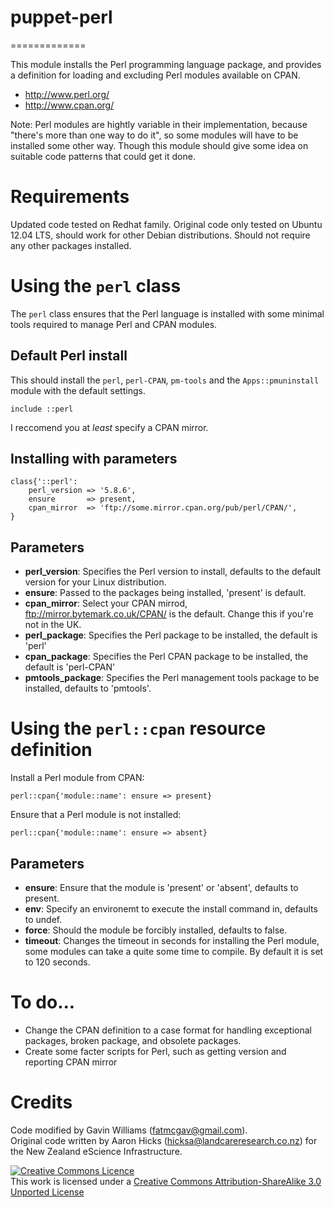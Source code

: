 # puppet-perl
=============

This module installs the Perl programming language package, and provides a definition for loading and excluding Perl modules available on CPAN.

* http://www.perl.org/
* http://www.cpan.org/

Note: Perl modules are hightly variable in their implementation, because "there's more than one way to do it", so some modules will have to be installed some other way. Though this module should give some idea on suitable code patterns that could get it done.

# Requirements

Updated code tested on Redhat family. 
Original code only tested on Ubuntu 12.04 LTS, should work for other Debian distributions. Should not require any other packages installed.


# Using the `perl` class

The `perl` class ensures that the Perl language is installed with some minimal tools required to manage Perl and CPAN modules.

## Default Perl install

This should install the `perl`, `perl-CPAN`, `pm-tools` and the `Apps::pmuninstall` module with the default settings.

    include ::perl

I reccomend you at _least_ specify a CPAN mirror.

## Installing with parameters

    class{'::perl':
    	perl_version => '5.8.6',
    	ensure		 => present,
    	cpan_mirror  => 'ftp://some.mirror.cpan.org/pub/perl/CPAN/',
    }

## Parameters

* **perl_version**: Specifies the Perl version to install, defaults to the default version for your Linux distribution.
* **ensure**:	Passed to the packages being installed, 'present' is default.
* **cpan_mirror**:	Select your CPAN mirrod, ftp://mirror.bytemark.co.uk/CPAN/ is the default. Change this if you're not in the UK.
* **perl_package**: Specifies the Perl package to be installed, the default is 'perl'
* **cpan_package**: Specifies the Perl CPAN package to be installed, the default is 'perl-CPAN'
* **pmtools_package**: Specifies the Perl management tools package to be installed, defaults to 'pmtools'.

# Using the `perl::cpan` resource definition

Install a Perl module from CPAN:

    perl::cpan{'module::name': ensure => present}

Ensure that a Perl module is not installed:

    perl::cpan{'module::name': ensure => absent}

## Parameters

* **ensure**: Ensure that the module is 'present' or 'absent', defaults to present.
* **env**: Specify an environemt to execute the install command in, defaults to undef.
* **force**: Should the module be forcibly installed, defaults to false.
* **timeout**: Changes the timeout in seconds for installing the Perl module, some modules can take a quite some time to compile. By default it is set to 120 seconds.

# To do...

* Change the CPAN definition to a case format for handling exceptional packages, broken package, and obsolete packages.
* Create some facter scripts for Perl, such as getting version and reporting CPAN mirror

# Credits

Code modified by Gavin Williams (fatmcgav@gmail.com).  
Original code written by Aaron Hicks (hicksa@landcareresearch.co.nz) for the New Zealand eScience Infrastructure.

<a rel="license" href="http://creativecommons.org/licenses/by-sa/3.0/"><img alt="Creative Commons Licence" style="border-width:0" src="http://i.creativecommons.org/l/by-sa/3.0/88x31.png" /></a><br />This work is licensed under a <a rel="license" href="http://creativecommons.org/licenses/by-sa/3.0/">Creative Commons Attribution-ShareAlike 3.0 Unported License</a>